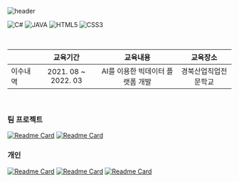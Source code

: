 ![header](https://capsule-render.vercel.app/api?type=wave&textcolor=black&height=150&section=header&text=Hello%20World&fontSize=75)
   
<img alt="C#" src="https://img.shields.io/badge/c%23-%23239120.svg?style=for-the-badge&logo=c-sharp&logoColor=white"/> <img alt="JAVA" src="https://img.shields.io/badge/java-%23ED8B00.svg?style=for-the-badge&logo=java&logoColor=white"/>
<img alt="HTML5" src="https://img.shields.io/badge/html5-%23E34F26.svg?style=for-the-badge&logo=html5&logoColor=white"/> <img alt="CSS3" src="https://img.shields.io/badge/css3-%231572B6.svg?style=for-the-badge&logo=css3&logoColor=white"/>

<br/>

<p align="center">

|  | 교육기간 | 교육내용 | 교육장소 |
| :--- | :---: | :---: |  :---: |
| 이수내역 | 2021. 08 ~ 2022. 03 | AI를 이용한 빅데이터 플랫폼 개발 | 경북산업직업전문학교 | 

</p>

<br/>

### 팀 프로젝트

[![Readme Card](https://github-readme-stats.vercel.app/api/pin/?username=AI3-C-FormsAPI-ProJect&repo=library_Management_System)](https://github.com/AI3-C-FormsAPI-ProJect/library_Management_System)
[![Readme Card](https://github-readme-stats.vercel.app/api/pin/?username=gyu-hwan&repo=AI3_JSP_A_TeamProject)](https://github.com/gyu-hwan/AI3_JSP_A_TeamProject)

### 개인

[![Readme Card](https://github-readme-stats.vercel.app/api/pin/?username=dreamywb&repo=bookManager_XML)](https://github.com/dreamywb/bookManager_XML)
[![Readme Card](https://github-readme-stats.vercel.app/api/pin/?username=dreamywb&repo=intro_bootstrap)](https://github.com/dreamywb/intro_bootstrap)
[![Readme Card](https://github-readme-stats.vercel.app/api/pin/?username=dreamywb&repo=kakao_map_test)](https://github.com/dreamywb/kakao_map_test)

